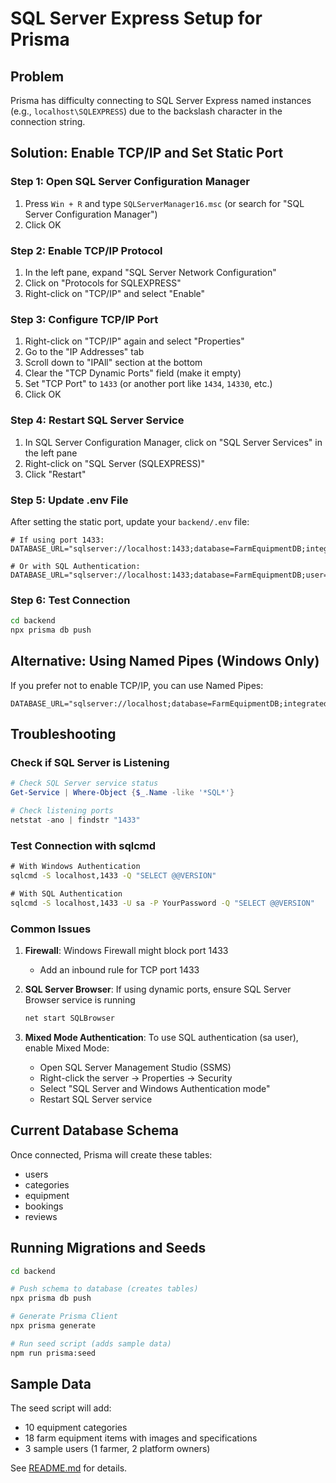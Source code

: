 # SQL Server Express Setup for Prisma

## Problem
Prisma has difficulty connecting to SQL Server Express named instances (e.g., `localhost\SQLEXPRESS`) due to the backslash character in the connection string.

## Solution: Enable TCP/IP and Set Static Port

### Step 1: Open SQL Server Configuration Manager

1. Press `Win + R` and type `SQLServerManager16.msc` (or search for "SQL Server Configuration Manager")
2. Click OK

### Step 2: Enable TCP/IP Protocol

1. In the left pane, expand "SQL Server Network Configuration"
2. Click on "Protocols for SQLEXPRESS"
3. Right-click on "TCP/IP" and select "Enable"

### Step 3: Configure TCP/IP Port

1. Right-click on "TCP/IP" again and select "Properties"
2. Go to the "IP Addresses" tab
3. Scroll down to "IPAll" section at the bottom
4. Clear the "TCP Dynamic Ports" field (make it empty)
5. Set "TCP Port" to `1433` (or another port like `1434`, `14330`, etc.)
6. Click OK

### Step 4: Restart SQL Server Service

1. In SQL Server Configuration Manager, click on "SQL Server Services" in the left pane
2. Right-click on "SQL Server (SQLEXPRESS)"
3. Click "Restart"

### Step 5: Update .env File

After setting the static port, update your `backend/.env` file:

```env
# If using port 1433:
DATABASE_URL="sqlserver://localhost:1433;database=FarmEquipmentDB;integratedSecurity=true;trustServerCertificate=true;encrypt=false"

# Or with SQL Authentication:
DATABASE_URL="sqlserver://localhost:1433;database=FarmEquipmentDB;user=sa;password=YourPassword;trustServerCertificate=true;encrypt=false"
```

### Step 6: Test Connection

```bash
cd backend
npx prisma db push
```

## Alternative: Using Named Pipes (Windows Only)

If you prefer not to enable TCP/IP, you can use Named Pipes:

```env
DATABASE_URL="sqlserver://localhost;database=FarmEquipmentDB;integratedSecurity=true;trustServerCertificate=true;encrypt=false;namedPipe=true"
```

## Troubleshooting

### Check if SQL Server is Listening

```powershell
# Check SQL Server service status
Get-Service | Where-Object {$_.Name -like '*SQL*'}

# Check listening ports
netstat -ano | findstr "1433"
```

### Test Connection with sqlcmd

```cmd
# With Windows Authentication
sqlcmd -S localhost,1433 -Q "SELECT @@VERSION"

# With SQL Authentication
sqlcmd -S localhost,1433 -U sa -P YourPassword -Q "SELECT @@VERSION"
```

### Common Issues

1. **Firewall**: Windows Firewall might block port 1433
   - Add an inbound rule for TCP port 1433

2. **SQL Server Browser**: If using dynamic ports, ensure SQL Server Browser service is running
   ```cmd
   net start SQLBrowser
   ```

3. **Mixed Mode Authentication**: To use SQL authentication (sa user), enable Mixed Mode:
   - Open SQL Server Management Studio (SSMS)
   - Right-click the server → Properties → Security
   - Select "SQL Server and Windows Authentication mode"
   - Restart SQL Server service

## Current Database Schema

Once connected, Prisma will create these tables:
- users
- categories
- equipment
- bookings
- reviews

## Running Migrations and Seeds

```bash
cd backend

# Push schema to database (creates tables)
npx prisma db push

# Generate Prisma Client
npx prisma generate

# Run seed script (adds sample data)
npm run prisma:seed
```

## Sample Data

The seed script will add:
- 10 equipment categories
- 18 farm equipment items with images and specifications
- 3 sample users (1 farmer, 2 platform owners)

See [README.md](../README.md#database-seeding) for details.
